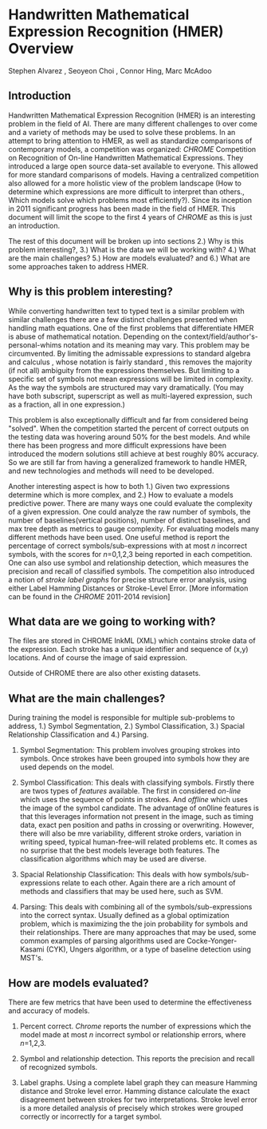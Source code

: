 # Handwritten Mathematical Expression Recognition (HMER) Overview


Stephen Alvarez , Seoyeon Choi , Connor Hing, Marc McAdoo


## Introduction


Handwritten Mathematical Expression Recognition (HMER) is an interesting problem in the field of AI. There are many different challenges to over come and a variety of methods may be used to solve these problems. In an attempt to bring attention to HMER, as well as standardize comparisons of contemporary models, a competition was organized: *CHROME* Competition on Recognition of On-line Handwritten Mathematical Expressions. They introduced a large open source data-set available to everyone. This allowed for more standard comparisons of models. Having a centralized competition also allowed for a more holistic view of the problem landscape (How to determine which expressions are more difficult to interpret than others., Which models solve which problems most efficiently?). Since its inception in 2011 significant progress has been made in the field of HMER. This document will limit the scope to the first 4 years of *CHROME* as this is just an introduction.


The rest of this document will be broken up into sections 2.) Why is this problem interesting?, 3.) What is the data we will be working with? 4.) What are the main challenges? 5.) How are models evaluated? and 6.) What are some approaches taken to address HMER.


## Why is this problem interesting?


While converting handwritten text to typed text is a similar problem with similar challenges there are a few distinct challenges presented when handling math equations. One of the first problems that differentiate HMER is abuse of mathematical notation. Depending on the context/field/author's-personal-whims notation and its meaning may vary. This problem may be circumvented. By limiting the admissable expressions to standard algebra and calculus , whose notation is fairly standard , this removes the majority (if not all) ambiguity from the expressions themselves. But limiting to a specific set of symbols not mean expressions will be limited in complexity. As the way the symbols are structured may vary dramatically. (You may have both subscript, superscript as well as multi-layered expression, such as a fraction, all in one expression.) 


This problem is also exceptionally difficult and far from considered being "solved". When the competition started the percent of correct outputs on the testing data was hovering around 50% for the best models. And while there has been progress and more difficult expressions have been introduced the modern solutions still achieve at best roughly 80% accuracy. So we are still far from having a generalized framework to handle HMER, and new technologies and methods will need to be developed. 


Another interesting aspect is how to both 1.) Given two expressions determine which is more complex, and 2.) How to evaluate a models predictive power. There are many ways one could evaluate the complexity of a given expression. One could analyze the raw number of symbols, the number of baselines(vertical positions), number of distinct baselines, and max tree depth as metrics to gauge complexity. For evaluating models many different methods have been used. One useful method is report the percentage of correct symbols/sub-expressions with at most *n* incorrect symbols, with the scores for *n*=0,1,2,3 being reported in each competition. One can also use symbol and relationship detection, which measures the precision and recall of classified symbols. The competition also introduced a notion of *stroke label graphs* for precise structure error analysis, using either Label Hamming Distances or Stroke-Level Error. [More information can be found in the *CHROME* 2011-2014 revision]


## What data are we going to working with?


The files are stored in CHROME InkML (XML) which contains stroke data of the expression. Each stroke has a unique identifier and sequence of (x,y) locations. And of course the image of said expression. 


Outside of CHROME there are also other existing datasets. 


## What are the main challenges?


During training the model is responsible for multiple sub-problems to address, 1.) Symbol Segmentation, 2.) Symbol Classification, 3.) Spacial Relationship Classification and 4.) Parsing.


1. Symbol Segmentation: This problem involves grouping strokes into symbols. Once strokes have been grouped into symbols how they are used depends on the model.


2. Symbol Classification: This deals with classifying symbols. Firstly there are twos types of *features* available. The first in considered *on-line* which uses the sequence of points in strokes. And *offline* which uses the image of the symbol candidate. The advantage of on0line features is that this leverages information not present in the image, such as timing data, exact pen position and paths in crossing or overwriting. However, there will also be mre variability, different stroke orders, variation in writing speed, typical human-free-will related problems etc. It comes as no surprise that the best models leverage both features. The classification algorithms which may be used are diverse.


3. Spacial Relationship Classification: This deals with how symbols/sub-expressions relate to each other. Again there are a rich amount of methods and classifiers that may be used here, such as SVM.


4. Parsing: This deals with combining all of the symbols/sub-expressions into the correct syntax. Usually defined as a global optimization problem, which is maximizing the the join probability for symbols and their relationships. There are many approaches that may be used, some common examples of parsing algorithms used are Cocke-Yonger-Kasami (CYK), Ungers algorithm, or a type of baseline detection using MST's. 



## How are models evaluated?

There are few metrics that have been used to determine the effectiveness and accuracy of models.


1. Percent correct. *Chrome* reports the number of expressions which the model made at most *n* incorrect symbol or relationship errors, where *n*=1,2,3.

2. Symbol and relationship detection. This reports the precision and recall of recognized symbols.

3. Label graphs. Using a complete label graph they can measure Hamming distance and Stroke level error. Hamming distance calculate the exact disagreement between strokes for two interpretations. Stroke level error is a more detailed analysis of precisely which strokes were grouped correctly or incorrectly for a target symbol. 